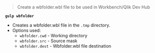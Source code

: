 > Create a wbfolder.wbl file to be used in Workbench/Qlik Dev Hub

**`gulp wbfolder`**
* Creates a wbfolder.wbl file in  the `.tmp` directory.
* Options used:
  * `wbfolder.cwd` - Working directory
  * `wbfolder.src` - Source mask
  * `wbfolder.dest` - Wbfolder.wbl file destination
